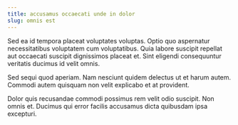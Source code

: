 ```yaml
---
title: accusamus occaecati unde in dolor
slug: omnis est
---
```


Sed ea id tempora placeat voluptates voluptas. Optio quo aspernatur necessitatibus voluptatem cum voluptatibus. Quia labore suscipit repellat aut occaecati suscipit dignissimos placeat et. Sint eligendi consequuntur veritatis ducimus id velit omnis.

Sed sequi quod aperiam. Nam nesciunt quidem delectus ut et harum autem. Commodi autem quisquam non velit explicabo et at provident.

Dolor quis recusandae commodi possimus rem velit odio suscipit. Non omnis et. Ducimus qui error facilis accusamus dicta quibusdam ipsa excepturi.
